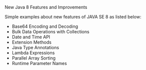 New Java 8 Features and Improvements

Simple examples about new features of JAVA SE 8 as listed below:

- Base64 Encoding and Decoding
- Bulk Data Operations with Collections
- Date and Time API
- Extension Methods
- Java Type Annotations
- Lambda Expressions
- Parallel Array Sorting
- Runtime Parameter Names
